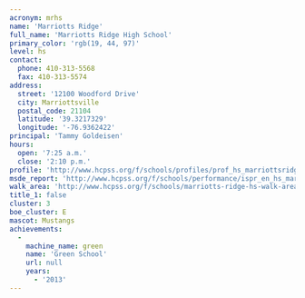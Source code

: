```yaml
---
acronym: mrhs
name: 'Marriotts Ridge'
full_name: 'Marriotts Ridge High School'
primary_color: 'rgb(19, 44, 97)'
level: hs
contact:
  phone: 410-313-5568
  fax: 410-313-5574
address:
  street: '12100 Woodford Drive'
  city: Marriottsville
  postal_code: 21104
  latitude: '39.3217329'
  longitude: '-76.9362422'
principal: 'Tammy Goldeisen'
hours:
  open: '7:25 a.m.'
  close: '2:10 p.m.'
profile: 'http://www.hcpss.org/f/schools/profiles/prof_hs_marriottsridge.pdf'
msde_report: 'http://www.hcpss.org/f/schools/performance/ispr_en_hs_marriottsridge.pdf'
walk_area: 'http://www.hcpss.org/f/schools/marriotts-ridge-hs-walk-area.pdf'
title_1: false
cluster: 3
boe_cluster: E
mascot: Mustangs
achievements:
  -
    machine_name: green
    name: 'Green School'
    url: null
    years:
      - '2013'
---
```

